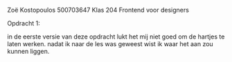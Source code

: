Zoë Kostopoulos 
500703647
Klas 204 
Frontend voor designers


Opdracht 1: 

in de eerste versie van deze opdracht lukt het mij niet goed om de hartjes te laten werken. nadat ik naar de les was geweest wist ik waar het aan zou kunnen liggen. 